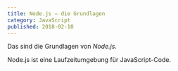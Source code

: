 ```yaml
---
title: Node.js ‒ die Grundlagen
category: JavaScript
published: 2018-02-10
---
```

Das sind die Grundlagen von *Node.js*.

Node.js ist eine Laufzeitumgebung für JavaScript-Code.